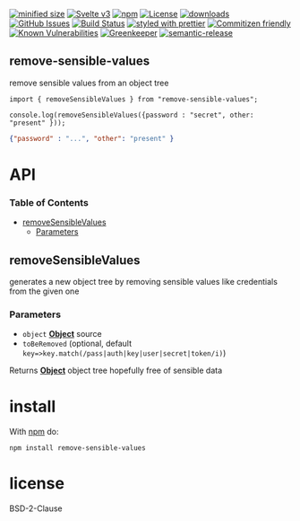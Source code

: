 [![minified size](https://badgen.net/bundlephobia/min/remove-sensible-values)](https://bundlephobia.com/result?p=remove-sensible-values)
[![Svelte v3](https://img.shields.io/badge/svelte-v3-orange.svg)](https://svelte.dev)
[![npm](https://img.shields.io/npm/v/remove-sensible-values.svg)](https://www.npmjs.com/package/remove-sensible-values)
[![License](https://img.shields.io/badge/License-BSD%203--Clause-blue.svg)](https://opensource.org/licenses/BSD-3-Clause)
[![downloads](http://img.shields.io/npm/dm/remove-sensible-values.svg?style=flat-square)](https://npmjs.org/package/remove-sensible-values)
[![GitHub Issues](https://img.shields.io/github/issues/arlac77/remove-sensible-values.svg?style=flat-square)](https://github.com/arlac77/remove-sensible-values/issues)
[![Build Status](https://secure.travis-ci.org/arlac77/remove-sensible-values.png)](http://travis-ci.org/arlac77/remove-sensible-values)
[![styled with prettier](https://img.shields.io/badge/styled_with-prettier-ff69b4.svg)](https://github.com/prettier/prettier)
[![Commitizen friendly](https://img.shields.io/badge/commitizen-friendly-brightgreen.svg)](http://commitizen.github.io/cz-cli/)
[![Known Vulnerabilities](https://snyk.io/test/github/arlac77/remove-sensible-values/badge.svg)](https://snyk.io/test/github/arlac77/remove-sensible-values)
[![Greenkeeper](https://badges.greenkeeper.io/arlac77/remove-sensible-values.svg)](https://greenkeeper.io/)
[![semantic-release](https://img.shields.io/badge/%20%20%F0%9F%93%A6%F0%9F%9A%80-semantic--release-e10079.svg)](https://github.com/arlac77/remove-sensible-values)

## remove-sensible-values

remove sensible values from an object tree

<!-- skip-example -->
```es6
import { removeSensibleValues } from "remove-sensible-values";

console.log(removeSensibleValues({password : "secret", other: "present" }));
```

```json
{"password" : "...", "other": "present" }
```

# API

<!-- Generated by documentation.js. Update this documentation by updating the source code. -->

### Table of Contents

-   [removeSensibleValues](#removesensiblevalues)
    -   [Parameters](#parameters)

## removeSensibleValues

generates a new object tree by removing sensible values like credentials from the given one

### Parameters

-   `object` **[Object](https://developer.mozilla.org/docs/Web/JavaScript/Reference/Global_Objects/Object)** source
-   `toBeRemoved`   (optional, default `key=>key.match(/pass|auth|key|user|secret|token/i)`)

Returns **[Object](https://developer.mozilla.org/docs/Web/JavaScript/Reference/Global_Objects/Object)** object tree hopefully free of sensible data

# install

With [npm](http://npmjs.org) do:

```shell
npm install remove-sensible-values
```

# license

BSD-2-Clause
